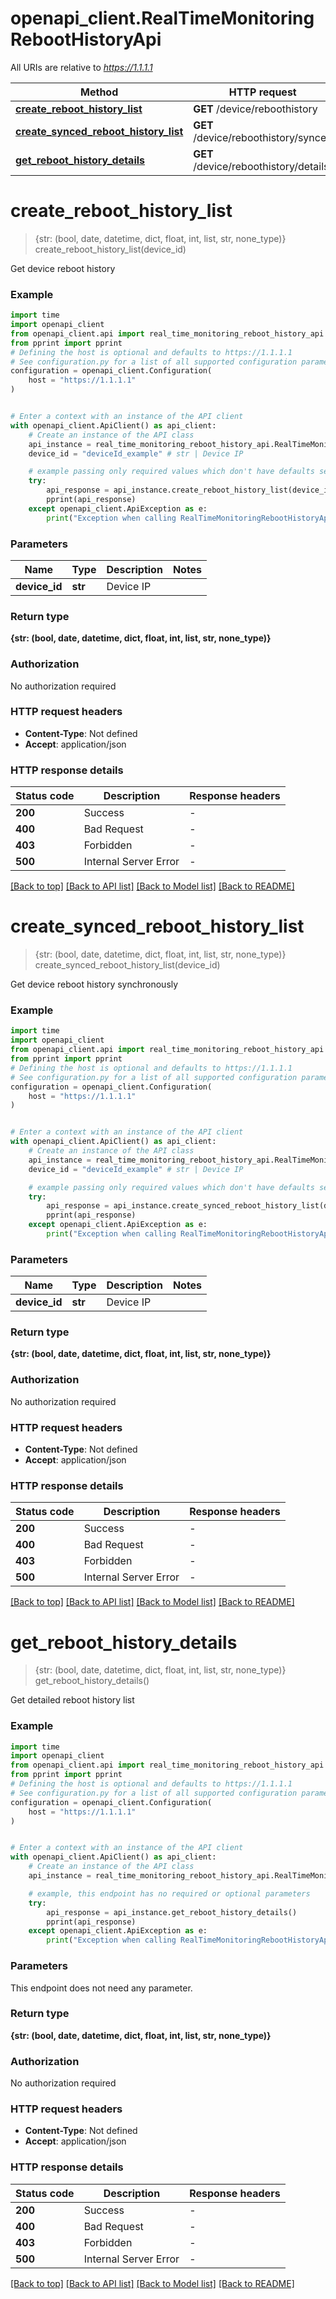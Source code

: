 # openapi_client.RealTimeMonitoringRebootHistoryApi

All URIs are relative to *https://1.1.1.1*

Method | HTTP request | Description
------------- | ------------- | -------------
[**create_reboot_history_list**](RealTimeMonitoringRebootHistoryApi.md#create_reboot_history_list) | **GET** /device/reboothistory | 
[**create_synced_reboot_history_list**](RealTimeMonitoringRebootHistoryApi.md#create_synced_reboot_history_list) | **GET** /device/reboothistory/synced | 
[**get_reboot_history_details**](RealTimeMonitoringRebootHistoryApi.md#get_reboot_history_details) | **GET** /device/reboothistory/details | 


# **create_reboot_history_list**
> {str: (bool, date, datetime, dict, float, int, list, str, none_type)} create_reboot_history_list(device_id)



Get device reboot history

### Example


```python
import time
import openapi_client
from openapi_client.api import real_time_monitoring_reboot_history_api
from pprint import pprint
# Defining the host is optional and defaults to https://1.1.1.1
# See configuration.py for a list of all supported configuration parameters.
configuration = openapi_client.Configuration(
    host = "https://1.1.1.1"
)


# Enter a context with an instance of the API client
with openapi_client.ApiClient() as api_client:
    # Create an instance of the API class
    api_instance = real_time_monitoring_reboot_history_api.RealTimeMonitoringRebootHistoryApi(api_client)
    device_id = "deviceId_example" # str | Device IP

    # example passing only required values which don't have defaults set
    try:
        api_response = api_instance.create_reboot_history_list(device_id)
        pprint(api_response)
    except openapi_client.ApiException as e:
        print("Exception when calling RealTimeMonitoringRebootHistoryApi->create_reboot_history_list: %s\n" % e)
```


### Parameters

Name | Type | Description  | Notes
------------- | ------------- | ------------- | -------------
 **device_id** | **str**| Device IP |

### Return type

**{str: (bool, date, datetime, dict, float, int, list, str, none_type)}**

### Authorization

No authorization required

### HTTP request headers

 - **Content-Type**: Not defined
 - **Accept**: application/json


### HTTP response details

| Status code | Description | Response headers |
|-------------|-------------|------------------|
**200** | Success |  -  |
**400** | Bad Request |  -  |
**403** | Forbidden |  -  |
**500** | Internal Server Error |  -  |

[[Back to top]](#) [[Back to API list]](../README.md#documentation-for-api-endpoints) [[Back to Model list]](../README.md#documentation-for-models) [[Back to README]](../README.md)

# **create_synced_reboot_history_list**
> {str: (bool, date, datetime, dict, float, int, list, str, none_type)} create_synced_reboot_history_list(device_id)



Get device reboot history synchronously

### Example


```python
import time
import openapi_client
from openapi_client.api import real_time_monitoring_reboot_history_api
from pprint import pprint
# Defining the host is optional and defaults to https://1.1.1.1
# See configuration.py for a list of all supported configuration parameters.
configuration = openapi_client.Configuration(
    host = "https://1.1.1.1"
)


# Enter a context with an instance of the API client
with openapi_client.ApiClient() as api_client:
    # Create an instance of the API class
    api_instance = real_time_monitoring_reboot_history_api.RealTimeMonitoringRebootHistoryApi(api_client)
    device_id = "deviceId_example" # str | Device IP

    # example passing only required values which don't have defaults set
    try:
        api_response = api_instance.create_synced_reboot_history_list(device_id)
        pprint(api_response)
    except openapi_client.ApiException as e:
        print("Exception when calling RealTimeMonitoringRebootHistoryApi->create_synced_reboot_history_list: %s\n" % e)
```


### Parameters

Name | Type | Description  | Notes
------------- | ------------- | ------------- | -------------
 **device_id** | **str**| Device IP |

### Return type

**{str: (bool, date, datetime, dict, float, int, list, str, none_type)}**

### Authorization

No authorization required

### HTTP request headers

 - **Content-Type**: Not defined
 - **Accept**: application/json


### HTTP response details

| Status code | Description | Response headers |
|-------------|-------------|------------------|
**200** | Success |  -  |
**400** | Bad Request |  -  |
**403** | Forbidden |  -  |
**500** | Internal Server Error |  -  |

[[Back to top]](#) [[Back to API list]](../README.md#documentation-for-api-endpoints) [[Back to Model list]](../README.md#documentation-for-models) [[Back to README]](../README.md)

# **get_reboot_history_details**
> {str: (bool, date, datetime, dict, float, int, list, str, none_type)} get_reboot_history_details()



Get detailed reboot history list

### Example


```python
import time
import openapi_client
from openapi_client.api import real_time_monitoring_reboot_history_api
from pprint import pprint
# Defining the host is optional and defaults to https://1.1.1.1
# See configuration.py for a list of all supported configuration parameters.
configuration = openapi_client.Configuration(
    host = "https://1.1.1.1"
)


# Enter a context with an instance of the API client
with openapi_client.ApiClient() as api_client:
    # Create an instance of the API class
    api_instance = real_time_monitoring_reboot_history_api.RealTimeMonitoringRebootHistoryApi(api_client)

    # example, this endpoint has no required or optional parameters
    try:
        api_response = api_instance.get_reboot_history_details()
        pprint(api_response)
    except openapi_client.ApiException as e:
        print("Exception when calling RealTimeMonitoringRebootHistoryApi->get_reboot_history_details: %s\n" % e)
```


### Parameters
This endpoint does not need any parameter.

### Return type

**{str: (bool, date, datetime, dict, float, int, list, str, none_type)}**

### Authorization

No authorization required

### HTTP request headers

 - **Content-Type**: Not defined
 - **Accept**: application/json


### HTTP response details

| Status code | Description | Response headers |
|-------------|-------------|------------------|
**200** | Success |  -  |
**400** | Bad Request |  -  |
**403** | Forbidden |  -  |
**500** | Internal Server Error |  -  |

[[Back to top]](#) [[Back to API list]](../README.md#documentation-for-api-endpoints) [[Back to Model list]](../README.md#documentation-for-models) [[Back to README]](../README.md)

